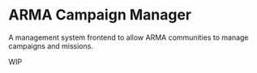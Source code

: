 # ARMA Campaign Manager

A management system frontend to allow ARMA communities to manage campaigns and missions.


WIP


